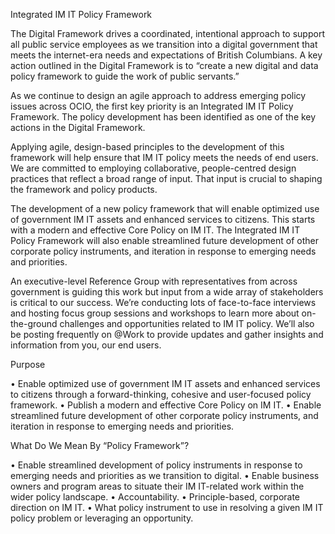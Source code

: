 Integrated IM IT Policy Framework 

The Digital Framework drives a coordinated, intentional approach to support all public service employees as we transition into a digital government that meets the internet-era needs and expectations of British Columbians. A key action outlined in the Digital Framework is to “create a new digital and data policy framework to guide the work of public servants.” 

As we continue to design an agile approach to address emerging policy issues across OCIO, the first key priority is an Integrated IM IT Policy Framework.  The policy development has been identified as one of the key actions in the Digital Framework. 

Applying agile, design-based principles to the development of this framework will help ensure that IM IT policy meets the needs of end users. We are committed to employing collaborative, people-centred design practices that reflect a broad range of input. That input is crucial to shaping the framework and policy products.

The development of a new policy framework that will enable optimized use of government IM IT assets and enhanced services to citizens. This starts with a modern and effective Core Policy on IM IT. The Integrated IM IT Policy Framework will also enable streamlined future development of other corporate policy instruments, and iteration in response to emerging needs and priorities.

An executive-level Reference Group with representatives from across government is guiding this work but input from a wide array of stakeholders is critical to our success. We’re conducting lots of face-to-face interviews and hosting focus group sessions and workshops to learn more about on-the-ground challenges and opportunities related to IM IT policy. We’ll also be posting frequently on @Work to provide updates and gather insights and information from you, our end users. 

 Purpose
 
 •	Enable optimized use of government IM IT assets and enhanced services to citizens through a forward-thinking, cohesive and user-focused    policy framework.
•	Publish a modern and effective Core Policy on IM IT.
•	Enable streamlined future development of other corporate policy instruments, and iteration in response to emerging needs and priorities.

What Do We Mean By “Policy Framework”?

•	Enable streamlined development of policy instruments in response to emerging needs and priorities as we transition to digital.
•	Enable business owners and program areas to situate their IM IT-related work within the wider policy landscape.
•	Accountability.
•	Principle-based, corporate direction on IM IT.
•	What policy instrument to use in resolving a given IM IT policy problem or leveraging an opportunity.

